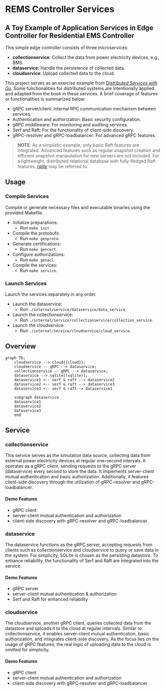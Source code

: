 # REMS Controller Services

## A Toy Example of Application Services in Edge Controller for Residential EMS Controller

This simple edge controller consists of three microservices:

- **collectionservice**: Collect the data from power electricity devices, e.g., BMS.
- **dataservice**: Handle the persistence of collected data.
- **cloudservice**: Upload collected data to the cloud.

This project serves as an exercise example from [*Distributed Services with Go*](https://www.amazon.com/Distributed-Services-Go-Reliable-Maintainable/dp/1680507605). Some functionalities for distributed systems are intentionally applied and adapted from the book in these services. A brief coverage of features or functionalities is summarized below:

- gRPC server/client: Internal RPC communication mechanism between services.
- Authentication and authorization: Basic security configuration.
- gRPC middleware: For monitoring and auditing services.
- Serf and Raft: For the functionality of client-side discovery.
- gRPC-resolver and gRPC-loadbalancer: For advanced gRPC features.

> **NOTE**: As a simplistic example, only basic Raft features are integrated. Advanced features such as regular snapshot creation and efficient snapshot manipulation for new servers are not included. For a lightweight, distributed relational database with fully-fledged Raft features, [*rqlite*](https://github.com/rqlite/rqlite) may be referred to.

## Usage

### Compile Services

Compile or generate necessary files and executable binaries using the provided Makefile.

* Initialize preparations:
  - Run `make init`.
* Compile the protobufs:
  - Run `make genproto`.
* Generate certifications:
  - Run `make gencert`.
* Configure authorizations:
  - Run `make genacl`.
* Compile the services:
  - Run `make service`.

### Launch Services

Launch the services separately in any order.

* Launch the dataservice:
  - Run `./internal/service/dataservice/data_service`.
* Launch the collectionservice:
  - Run `./internal/service/collectionservice/collection_service`.
* Launch the cloudservice:
  - Run `./internal/service/cloudservice/cloud_service`.

## Overview

```mermaid
graph TD;
    cloudservice --> cloud{{cloud}};
    cloudservice -- gRPC --> dataservice;
    collectionservice -- gRPC --> dataservice;
    dataservice --> sqlite[(sqlite)];
    dataservice1 <-- serf & raft --> dataservice2
    dataservice2 <-- serf & raft --> dataservice3
    dataservice3 <-- serf & raft--> dataservice1
    
    subgraph dataservice
    dataservice1
    dataservice2
    dataservice3
    end
```

## Service

### collectionservice

This service serves as the simulation data source, collecting data from external power electricity devices at regular one-second intervals. It operates as a gRPC client, sending requests to the gRPC server (dataservice) every second to store the data. It implements server-client mutual authentication and basic authorization. Additionally, it features client-side discovery through the utilization of gRPC-resolver and gRPC-loadbalancer.

#### Demo Features

* gRPC client
* server-client mutual authentication and authorization
* client-side discovery with gRPC-resolver and gRPC-loadbalancer

### dataservice

The dataservice functions as the gRPC server, accepting requests from clients such as collectionservice and cloudservice to query or save data in the system. For simplicity, SQLite is chosen as the persisting datastore. To enhance reliability, the functionality of Serf and Raft are integrated into the service.

#### Demo Features

* gRPC server
* server-client mutual authentication & authorization
* Serf and Raft for enhanced reliability 

### cloudservice

The cloudservice, another gRPC client, queries collected data from the datastore and uploads it to the cloud at regular intervals. Similar to collectionservice, it enables server-client mutual authentication, basic authorization, and integrates client-side discovery. As the focus lies on the usage of gRPC features, the real logic of uploading data to the cloud is omitted for simplicity.

#### Demo Features

* gRPC client
* server-client mutual authentication and authorization
* client-side discovery with gRPC-resolver and gRPC-loadbalancer